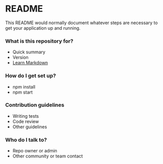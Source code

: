 # README #

This README would normally document whatever steps are necessary to get your application up and running.

### What is this repository for? ###

* Quick summary
* Version
* [Learn Markdown](https://bitbucket.org/tutorials/markdowndemo)

### How do I get set up? ###

* npm install
* npm start

### Contribution guidelines ###

* Writing tests
* Code review
* Other guidelines

### Who do I talk to? ###

* Repo owner or admin
* Other community or team contact